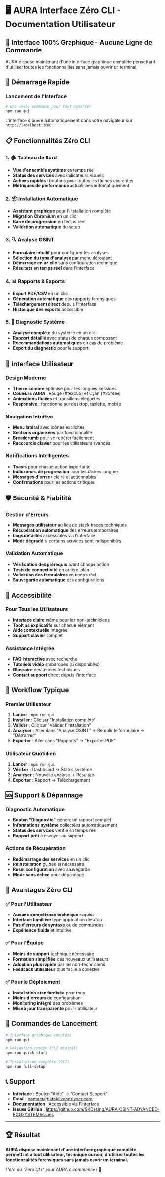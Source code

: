 # 🖥️ AURA Interface Zéro CLI - Documentation Utilisateur

## 🎯 **Interface 100% Graphique - Aucune Ligne de Commande**

AURA dispose maintenant d'une interface graphique complète permettant d'utiliser toutes les fonctionnalités sans jamais ouvrir un terminal.

## 🚀 **Démarrage Rapide**

### **Lancement de l'Interface**
```bash
# Une seule commande pour tout démarrer
npm run gui
```

L'interface s'ouvre automatiquement dans votre navigateur sur `http://localhost:3000`

## 📋 **Fonctionnalités Zéro CLI**

### **1. 🏠 Tableau de Bord**
- **Vue d'ensemble système** en temps réel
- **Status des services** avec indicateurs visuels
- **Actions rapides** : boutons pour toutes les tâches courantes
- **Métriques de performance** actualisées automatiquement

### **2. 📦 Installation Automatique**
- **Assistant graphique** pour l'installation complète
- **Migration Chromium** en un clic
- **Barre de progression** en temps réel
- **Validation automatique** du setup

### **3. 🔍 Analyse OSINT**
- **Formulaire intuitif** pour configurer les analyses
- **Sélection du type d'analyse** par menu déroulant
- **Démarrage en un clic** sans configuration technique
- **Résultats en temps réel** dans l'interface

### **4. 📊 Rapports & Exports**
- **Export PDF/CSV** en un clic
- **Génération automatique** des rapports forensiques
- **Téléchargement direct** depuis l'interface
- **Historique des exports** accessible

### **5. 🔧 Diagnostic Système**
- **Analyse complète** du système en un clic
- **Rapport détaillé** avec status de chaque composant
- **Recommandations automatiques** en cas de problème
- **Export du diagnostic** pour le support

## 🎨 **Interface Utilisateur**

### **Design Moderne**
- **Thème sombre** optimisé pour les longues sessions
- **Couleurs AURA** : Rouge (#fe2c55) et Cyan (#25f4ee)
- **Animations fluides** et transitions élégantes
- **Responsive** : fonctionne sur desktop, tablette, mobile

### **Navigation Intuitive**
- **Menu latéral** avec icônes explicites
- **Sections organisées** par fonctionnalité
- **Breadcrumb** pour se repérer facilement
- **Raccourcis clavier** pour les utilisateurs avancés

### **Notifications Intelligentes**
- **Toasts** pour chaque action importante
- **Indicateurs de progression** pour les tâches longues
- **Messages d'erreur** clairs et actionnables
- **Confirmations** pour les actions critiques

## 🛡️ **Sécurité & Fiabilité**

### **Gestion d'Erreurs**
- **Messages utilisateur** au lieu de stack traces techniques
- **Récupération automatique** des erreurs temporaires
- **Logs détaillés** accessibles via l'interface
- **Mode dégradé** si certains services sont indisponibles

### **Validation Automatique**
- **Vérification des prérequis** avant chaque action
- **Tests de connectivité** en arrière-plan
- **Validation des formulaires** en temps réel
- **Sauvegarde automatique** des configurations

## 📱 **Accessibilité**

### **Pour Tous les Utilisateurs**
- **Interface claire** même pour les non-techniciens
- **Tooltips explicatifs** sur chaque élément
- **Aide contextuelle** intégrée
- **Support clavier** complet

### **Assistance Intégrée**
- **FAQ interactive** avec recherche
- **Tutoriels vidéo** embarqués (si disponibles)
- **Glossaire** des termes techniques
- **Contact support** direct depuis l'interface

## 🔄 **Workflow Typique**

### **Premier Utilisateur**
1. **Lancer** : `npm run gui`
2. **Installer** : Clic sur "Installation complète"
3. **Valider** : Clic sur "Valider l'installation"
4. **Analyser** : Aller dans "Analyse OSINT" → Remplir le formulaire → "Démarrer"
5. **Exporter** : Aller dans "Rapports" → "Exporter PDF"

### **Utilisateur Quotidien**
1. **Lancer** : `npm run gui`
2. **Vérifier** : Dashboard → Status système
3. **Analyser** : Nouvelle analyse → Résultats
4. **Exporter** : Rapport → Téléchargement

## 🆘 **Support & Dépannage**

### **Diagnostic Automatique**
- **Bouton "Diagnostic"** génère un rapport complet
- **Informations système** collectées automatiquement
- **Status des services** vérifié en temps réel
- **Rapport prêt** à envoyer au support

### **Actions de Récupération**
- **Redémarrage des services** en un clic
- **Réinstallation** guidée si nécessaire
- **Reset configuration** avec sauvegarde
- **Mode sans échec** pour dépannage

## 🎯 **Avantages Zéro CLI**

### **✅ Pour l'Utilisateur**
- **Aucune compétence technique** requise
- **Interface familière** type application desktop
- **Pas d'erreurs de syntaxe** ou de commandes
- **Expérience fluide** et intuitive

### **✅ Pour l'Équipe**
- **Moins de support** technique nécessaire
- **Formation simplifiée** des nouveaux utilisateurs
- **Adoption plus rapide** par les non-techniciens
- **Feedback utilisateur** plus facile à collecter

### **✅ Pour le Déploiement**
- **Installation standardisée** pour tous
- **Moins d'erreurs** de configuration
- **Monitoring intégré** des problèmes
- **Mise à jour transparente** pour l'utilisateur

## 🚀 **Commandes de Lancement**

```bash
# Interface graphique complète
npm run gui

# Validation rapide (CLI minimal)
npm run quick-start

# Installation complète (CLI)
npm run full-setup
```

## 📞 **Support**

- **Interface** : Bouton "Aide" → "Contact Support"
- **Email** : contact@tiktokliveanalyser.com
- **Documentation** : Accessible via l'interface
- **Issues GitHub** : https://github.com/SKDesing/AURA-OSINT-ADVANCED-ECOSYSTEM/issues

---

## 🏆 **Résultat**

**AURA dispose maintenant d'une interface graphique complète permettant à tout utilisateur, technique ou non, d'utiliser toutes les fonctionnalités forensiques sans jamais ouvrir un terminal.**

*L'ère du "Zéro CLI" pour AURA a commencé !* 🎉